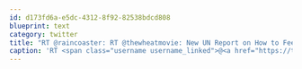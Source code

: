```yaml
---
id: d173fd6a-e5dc-4312-8f92-82538bdcd808
blueprint: text
category: twitter
title: "RT @raincoaster: RT @thewheatmovie: New UN Report on How to Feed the World's Hungry: Ditch Corporate-Controlled Agriculture | | AlterNet ..."
caption: 'RT <span class="username username_linked">@<a href="https://twitter.com/raincoaster" title="raincoaster">raincoaster</a></span>: RT <span class="username username_linked">@<a href="https://twitter.com/thewheatmovie" title="The Wheat Movie">thewheatmovie</a></span>: New UN Report on How to Feed the World''s Hungry: Ditch Corporate-Controlled Agriculture | | AlterNet ...'
---
```

